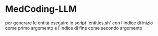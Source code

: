 # MedCoding-LLM

per generare le entità eseguire lo script 'entities.sh' con l'indice di inizio come primo argomento e l'indice di fine come secondo argomento